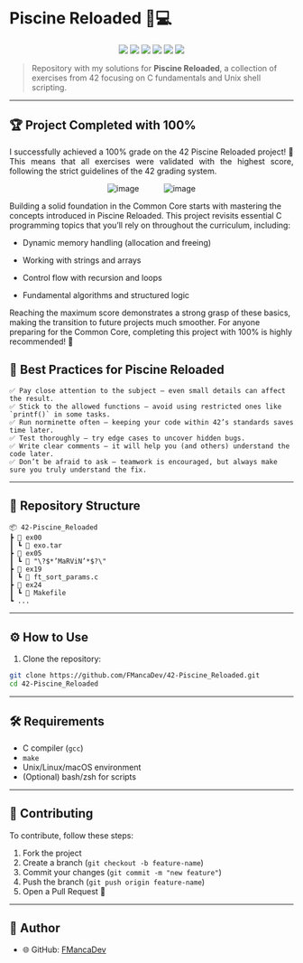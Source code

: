 # Piscine Reloaded 🐚💻

<p align="center">
  <a href="https://42.fr"><img src="https://img.shields.io/badge/42-Network-blue.svg"></a>
  <a href="https://en.wikipedia.org/wiki/C_(programming_language)"><img src="https://img.shields.io/badge/lang-C-orange.svg"></a>
  <img src="https://img.shields.io/badge/shell-bash-lightgrey.svg">
  <img src="https://img.shields.io/badge/makefile-automation-yellow.svg">
  <a href="./LICENSE"><img src="https://img.shields.io/badge/License-MIT-green.svg"></a>
  <img src="https://img.shields.io/badge/build-passing-brightgreen.svg">
</p>

> Repository with my solutions for **Piscine Reloaded**, a collection of exercises from 42 focusing on C fundamentals and Unix shell scripting.

---

## 🏆 Project Completed with 100%

<div align="justify">

I successfully achieved a 100% grade on the 42 Piscine Reloaded project! 🚀 This means that all exercises were validated with the highest score, following the strict guidelines of the 42 grading system.

<p align="center">
  <img src="https://github.com/user-attachments/assets/c5d6c2fd-fdf1-4f56-b902-e9306aab563c" alt="image" hspace="20"/>
  <img src="https://github.com/user-attachments/assets/d46e38ca-fb65-46d0-ac75-6aeafbdf89b2" alt="image" hspace="20"/>
</p>
</div>



Building a solid foundation in the Common Core starts with mastering the concepts introduced in Piscine Reloaded.
This project revisits essential C programming topics that you’ll rely on throughout the curriculum, including:

  - Dynamic memory handling (allocation and freeing)

  - Working with strings and arrays

  - Control flow with recursion and loops

  - Fundamental algorithms and structured logic

Reaching the maximum score demonstrates a strong grasp of these basics, making the transition to future projects much smoother. For anyone preparing for the Common Core, completing this project with 100% is highly recommended! 🚀

## 🎯 Best Practices for Piscine Reloaded

    ✅ Pay close attention to the subject – even small details can affect the result.  
    ✅ Stick to the allowed functions – avoid using restricted ones like `printf()` in some tasks.  
    ✅ Run norminette often – keeping your code within 42’s standards saves time later.  
    ✅ Test thoroughly – try edge cases to uncover hidden bugs.  
    ✅ Write clear comments – it will help you (and others) understand the code later.  
    ✅ Don’t be afraid to ask – teamwork is encouraged, but always make sure you truly understand the fix.  

---

## 📂 Repository Structure

    📦 42-Piscine_Reloaded  
    ┣ 📂 ex00  
    ┃ ┗ 📜 exo.tar  
    ┣ 📂 ex05  
    ┃ ┗ 📜 "\?$*’MaRViN’*$?\"
    ┣ 📂 ex19  
    ┃ ┗ 📜 ft_sort_params.c
    ┣ 📂 ex24  
    ┃ ┗ 📜 Makefile
    ┗ ...  

---    

## ⚙️ How to Use

1. Clone the repository:

```bash
git clone https://github.com/FMancaDev/42-Piscine_Reloaded.git
cd 42-Piscine_Reloaded
```

---

## 🛠 Requirements

- C compiler (`gcc`)  
- `make`  
- Unix/Linux/macOS environment  
- (Optional) bash/zsh for scripts  

---

## 🤝 Contributing

To contribute, follow these steps:

1. Fork the project  
2. Create a branch (`git checkout -b feature-name`)  
3. Commit your changes (`git commit -m "new feature"`)  
4. Push the branch (`git push origin feature-name`)  
5. Open a Pull Request 🚀  

---

## 👤 Author

- 🌐 GitHub: [FMancaDev](https://github.com/FMancaDev)   
